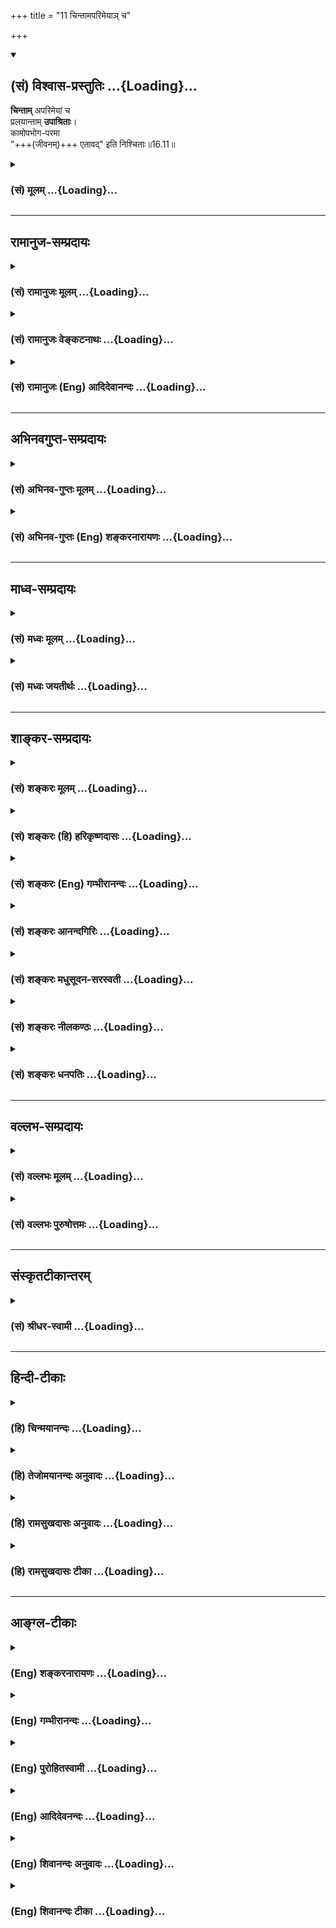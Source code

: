 +++
title = "11 चिन्तामपरिमेयाञ् च"

+++
<div class="js_include" newlevelforh1="2" title="(सं) विश्वास-प्रस्तुतिः" unfilled url="/mahAbhAratam/shlokashaH/06-bhIShma-parva/03-bhagavad-gItA-parva/saMskRtam/vishvAsa-prastutiH/16_daivAsura-sampad-vib/11_chintAmaparimeyA~.md">
<details open><summary><h2>(सं) विश्वास-प्रस्तुतिः ...{Loading}...</h2></summary>

**चिन्ताम्** अपरिमेयां च  
प्रलयान्ताम् **उपाश्रिताः**।  
कामोपभोग-परमा  
"+++(जीवनम्)+++ एतावद्" इति निश्चिताः॥16.11॥
</details>
</div>
<div class="js_include collapsed" newlevelforh1="3" title="(सं) मूलम्" unfilled url="/mahAbhAratam/shlokashaH/06-bhIShma-parva/03-bhagavad-gItA-parva/saMskRtam/mUlam/16_daivAsura-sampad-vib/11_chintAmaparimeyA~.md">
<details><summary><h3>(सं) मूलम् ...{Loading}...</h3></summary>

चिन्तामपरिमेयां च प्रलयान्तामुपाश्रिताः।  
कामोपभोगपरमा एतावदिति निश्चिताः।।16.11।।
</details>
</div>


_________________
## रामानुज-सम्प्रदायः
<div class="js_include collapsed" newlevelforh1="3" title="(सं) रामानुजः मूलम्" unfilled url="/mahAbhAratam/shlokashaH/06-bhIShma-parva/03-bhagavad-gItA-parva/saMskRtam/rAmAnujaH/mUlam/16_daivAsura-sampad-vib/11_chintAmaparimeyA~.md">
<details><summary><h3>(सं) रामानुजः मूलम् ...{Loading}...</h3></summary>

।।16.11।। अद्य श्वो वा मुमूर्षवः **चिन्ताम् अपरिमेयां च** अपरिच्छेद्यां
**प्रलयान्तां** प्राकृतप्रलयावधिकालसाध्यविषयाम् **उपाश्रिताः।** तथा
**कामोपभोगपरमाः** कामोपभोग एव परमपुरुषार्थः; इति मन्वानाः। **एतावद् इति
निश्चिताः;** इतः अधिकः पुरुषार्थो न विद्यते इति संजातनिश्चयाः।

</details>
</div>
<div class="js_include collapsed" newlevelforh1="3" title="(सं) रामानुजः वेङ्कटनाथः" unfilled url="/mahAbhAratam/shlokashaH/06-bhIShma-parva/03-bhagavad-gItA-parva/saMskRtam/rAmAnujaH/venkaTanAthaH/16_daivAsura-sampad-vib/11_chintAmaparimeyA~.md">
<details><summary><h3>(सं) रामानुजः वेङ्कटनाथः ...{Loading}...</h3></summary>

  
  
।।16.11।। एवं प्रवर्तकानामुपर्युपरिमनोविकारादय उच्यन्ते --
चिन्तामपरिमेयामित्यादिभिः। अशक्यविषयवृथाप्रयासव्यञ्जनायाऽऽहअद्य श्वो
वेति। अपरिमेयाम् इत्यसङ्ख्येयविषयत्वेनानन्तशाखत्वं विवक्षितमित्याह --
अपरिच्छेद्यामिति। प्रलयान्ताम् इत्यत्र शरीरपातावधिकत्वोक्तिर्मन्दा
अनन्तकालसाध्यमल्पकालेन सिसाधयिषन्तीति तु व्यामोहातिशयख्यापनेन
सप्रयोजनमिदम् प्रलयशब्दश्च प्रसिद्धतमविषय उचितः चिन्तयितॄणां
पुरुषाणामाप्रलयस्थायित्वाभावाच्चिन्तायाः स्वरूपेण प्रलयान्तत्वं
चायुक्तमित्यभिप्रायेणाऽऽहप्राकृतप्रलयावधिकालसाध्यविषयामिति। असङ्ख्येयेषु
चिन्ताविषयेष्वेकैकोऽपि दुस्साध्य इति भावः। प्रयोजनतयाऽभिमतेषु कामोपभोग
एव परमो येषां तेऽत्र कामोपभोगपरमाः तदाहकामोपभोग एवेति।
स्वर्गापवर्गप्रतिषेधार्थ एतावच्छब्द इत्याह -- इतोऽधिक इति। सञ्जातनिश्चया
इति। अत्र निश्चितशब्देभुक्ता ब्राह्मणाः इतिवत्कर्तरि क्त इति भावः।  
  

</details>
</div>
<div class="js_include collapsed" newlevelforh1="3" title="(सं) रामानुजः (Eng) आदिदेवानन्दः" unfilled url="/mahAbhAratam/shlokashaH/06-bhIShma-parva/03-bhagavad-gItA-parva/saMskRtam/rAmAnujaH/english/AdidevAnandaH/16_daivAsura-sampad-vib/11_chintAmaparimeyA~.md">
<details><summary><h3>(सं) रामानुजः (Eng) आदिदेवानन्दः ...{Loading}...</h3></summary>

16.11 Those who are sure to die today or tomorrow 'obsess themselves with cares' in regard to objects the attainment of which is not possible even by the time of death. Likewise, they look upon 'enjoyment of desires' as their highest aim, viz., they regard the satisfaction of sensual enjoyments as the highest aim of human life. They are convinced that this is all, viz., they are assured that there is no value in human life greater than this.

</details>
</div>


_________________
## अभिनवगुप्त-सम्प्रदायः
<div class="js_include collapsed" newlevelforh1="3" title="(सं) अभिनव-गुप्तः मूलम्" unfilled url="/mahAbhAratam/shlokashaH/06-bhIShma-parva/03-bhagavad-gItA-parva/saMskRtam/abhinava-guptaH/mUlam/16_daivAsura-sampad-vib/11_chintAmaparimeyA~.md">
<details><summary><h3>(सं) अभिनव-गुप्तः मूलम् ...{Loading}...</h3></summary>

।।16.9 -- 16.12।। एतामित्यादि अर्थसंचयानित्यन्तम्। चिन्ता तेषां
प्रलयान्ता अवरितं (ता) संसृतिप्रलयाव्युपरमात्। एतावदितिकामोपभोग एव परं
(परमं) कृत्यम् \[एषाम्\] तन्नाशाच्च परं क्रोधः। अत एवाह कामक्रोधपरायणाः
इति।

</details>
</div>
<div class="js_include collapsed" newlevelforh1="3" title="(सं) अभिनव-गुप्तः (Eng) शङ्करनारायणः" unfilled url="/mahAbhAratam/shlokashaH/06-bhIShma-parva/03-bhagavad-gItA-parva/saMskRtam/abhinava-guptaH/english/shankaranArAyaNaH/16_daivAsura-sampad-vib/11_chintAmaparimeyA~.md">
<details><summary><h3>(सं) अभिनव-गुप्तः (Eng) शङ्करनारायणः ...{Loading}...</h3></summary>

16.11 See Coment under 16.12

</details>
</div>


_________________
## माध्व-सम्प्रदायः
<div class="js_include collapsed" newlevelforh1="3" title="(सं) मध्वः मूलम्" unfilled url="/mahAbhAratam/shlokashaH/06-bhIShma-parva/03-bhagavad-gItA-parva/saMskRtam/madhvaH/mUlam/16_daivAsura-sampad-vib/11_chintAmaparimeyA~.md">
<details><summary><h3>(सं) मध्वः मूलम् ...{Loading}...</h3></summary>

।।16.11।। Sri Madhvacharya did not comment on this sloka.,

</details>
</div>
<div class="js_include collapsed" newlevelforh1="3" title="(सं) मध्वः जयतीर्थः" unfilled url="/mahAbhAratam/shlokashaH/06-bhIShma-parva/03-bhagavad-gItA-parva/saMskRtam/madhvaH/jayatIrthaH/16_daivAsura-sampad-vib/11_chintAmaparimeyA~.md">
<details><summary><h3>(सं) मध्वः जयतीर्थः ...{Loading}...</h3></summary>

।।16.11।। Sri Jayatirtha did not comment on this sloka.  
  

</details>
</div>


_________________
## शाङ्कर-सम्प्रदायः
<div class="js_include collapsed" newlevelforh1="3" title="(सं) शङ्करः मूलम्" unfilled url="/mahAbhAratam/shlokashaH/06-bhIShma-parva/03-bhagavad-gItA-parva/saMskRtam/shankaraH/mUlam/16_daivAsura-sampad-vib/11_chintAmaparimeyA~.md">
<details><summary><h3>(सं) शङ्करः मूलम् ...{Loading}...</h3></summary>

।।16.11।। --,**चिन्ताम् अपरिमेयां च;** न परिमातुं शक्यते यस्याः
चिन्तायाः इयत्ता सा अपरिमेया; ताम् अपरिमेयाम्; **प्रलयान्तां**
मरणान्ताम् **उपाश्रिताः;** सदा चिन्तापराः इत्यर्थः। **कामोपभोगपरमाः;**
काम्यन्ते इति कामाः विषयाः शब्दादयः तदुपभोगपरमाः अयमेव परमः पुरुषार्थः
यः कामोपभोगः इत्येवं निश्चितात्मानः; **एतावत् इति निश्चिताः**।।

</details>
</div>
<div class="js_include collapsed" newlevelforh1="3" title="(सं) शङ्करः (हि) हरिकृष्णदासः" unfilled url="/mahAbhAratam/shlokashaH/06-bhIShma-parva/03-bhagavad-gItA-parva/saMskRtam/shankaraH/hindI/harikRShNadAsaH/16_daivAsura-sampad-vib/11_chintAmaparimeyA~.md">
<details><summary><h3>(सं) शङ्करः (हि) हरिकृष्णदासः ...{Loading}...</h3></summary>

।।16.11।। तथा --, जिसकी इयत्ता न जानी जा सके; ऐसी अपरिमेय -- अपार;
प्रलयतक -- मरणपर्यन्त रहनेवाली चिन्ताके आश्रित हुए; अर्थात् सदा
चिन्ताग्रस्त हुए; तथा कामोपभोगके परायण -- जिनकी कामना की जाय वे शब्दादि
विषय काम हैं; उनके उपभोगमें तत्पर हुए -- तथा विषयोंका उपभोग करना; बस यही
परम पुरुषार्थ है; ऐसा निश्चय रखनेवाले।

</details>
</div>
<div class="js_include collapsed" newlevelforh1="3" title="(सं) शङ्करः (Eng) गम्भीरानन्दः" unfilled url="/mahAbhAratam/shlokashaH/06-bhIShma-parva/03-bhagavad-gItA-parva/saMskRtam/shankaraH/english/gambhIrAnandaH/16_daivAsura-sampad-vib/11_chintAmaparimeyA~.md">
<details><summary><h3>(सं) शङ्करः (Eng) गम्भीरानन्दः ...{Loading}...</h3></summary>

16.11 Upasritah, beset with; aparimeyam, innumerable; cintam,
cares-worries that defy estimation of their limits!, i.e., constantly
burdened with cares; pralayantam, which end (only) with death;
kama-upabhoga-paramah, holding that the enjoyment of desirable objects
is the highest goal-kama is derived in the sense of 'that which is
desired for', viz sound etc.; considered their enjoyment to be the
highest; having their minds convinced thus that this alone, viz the
enjoyment of desirable objects, is the highest human goal; niscitah,
feeling sure; iti, that; etavat, this is all-

</details>
</div>
<div class="js_include collapsed" newlevelforh1="3" title="(सं) शङ्करः आनन्दगिरिः" unfilled url="/mahAbhAratam/shlokashaH/06-bhIShma-parva/03-bhagavad-gItA-parva/saMskRtam/shankaraH/AnandagiriH/16_daivAsura-sampad-vib/11_chintAmaparimeyA~.md">
<details><summary><h3>(सं) शङ्करः आनन्दगिरिः ...{Loading}...</h3></summary>

।।16.11।। तानेव विधान्तरेण विशिनष्टि -- **किञ्चेति।**
चिन्तामात्मीययोगक्षेमोपायालोचनात्मिकामपरिमेयविषयत्वात्परिमातुमशक्यामाश्रिता
इति संबन्धः। एष कामोपभोगः परमयनं सुखस्येत्येतावत्पारत्रिकं नु नास्ति
सुखमिति निश्चयवन्त इत्याह -- **एतावदितीति।**

</details>
</div>
<div class="js_include collapsed" newlevelforh1="3" title="(सं) शङ्करः मधुसूदन-सरस्वती" unfilled url="/mahAbhAratam/shlokashaH/06-bhIShma-parva/03-bhagavad-gItA-parva/saMskRtam/shankaraH/madhusUdana-sarasvatI/16_daivAsura-sampad-vib/11_chintAmaparimeyA~.md">
<details><summary><h3>(सं) शङ्करः मधुसूदन-सरस्वती ...{Loading}...</h3></summary>

।।16.11।। तानेव पुनर्विशिनष्टि -- चिन्तामिति।
चिन्तामात्मीययोगक्षेमोपायालोचनात्मिकामपरिमेयामपरिमेयविषयत्वात्परिमातुमशक्यां
प्रलयो मरणमेवान्तो यस्यास्तां प्रलयान्ताम्। यावज्जीवमनुवर्तमानामिति
यावत्। न केवलमशुचिव्रताः प्रवर्तन्ते किंत्वेतादृशीं चिन्तां चोपाश्रिता
इति समुच्चयार्थश्चकारः। सदानन्तचिन्तापरा अपि न
कदाचित्पारलौकिकचिन्तायुताः किंतु कामोपभोगपरमाः काम्यन्त इति कामा दृष्टाः
शब्दादयो विषयास्तदुपभोग एव परमः पुरुषार्थो न धर्मादिर्येषां ते,तथा।
पारलौकिकमुत्तमं सुखं कुतो न कामयन्ते तत्राह -- एतावदिति। एतावद्दृष्टमेव
सुखं नान्यदेतच्छरीरवियोगे भोग्यं सुखमस्त्येतत्कायातिरिक्तस्य
भोक्तुरभावादिति निश्चिता एवं निश्चयवन्तः। तथाच बार्हस्पत्यं
सूत्रंचैतन्यविशिष्टः कामः पुरुषः; काम एवैकः पुरुषार्थः इति च।

</details>
</div>
<div class="js_include collapsed" newlevelforh1="3" title="(सं) शङ्करः नीलकण्ठः" unfilled url="/mahAbhAratam/shlokashaH/06-bhIShma-parva/03-bhagavad-gItA-parva/saMskRtam/shankaraH/nIlakaNThaH/16_daivAsura-sampad-vib/11_chintAmaparimeyA~.md">
<details><summary><h3>(सं) शङ्करः नीलकण्ठः ...{Loading}...</h3></summary>

।।16.11।। चिन्तां योगक्षेमविषयाम्। प्रलयान्तां मरणावधिम्। एतावत् देह
एवात्मा कामभोग एव पुरुषार्थ इतोऽन्यन्नास्ति इति निश्चिताः निश्चयवन्तः।
तथा च बार्हस्पत्यं सूत्रंचैतन्यविशिष्टः कामः पुरुषः। काम एवैकः
पुरुषार्थः इति च।

</details>
</div>
<div class="js_include collapsed" newlevelforh1="3" title="(सं) शङ्करः धनपतिः" unfilled url="/mahAbhAratam/shlokashaH/06-bhIShma-parva/03-bhagavad-gItA-parva/saMskRtam/shankaraH/dhanapatiH/16_daivAsura-sampad-vib/11_chintAmaparimeyA~.md">
<details><summary><h3>(सं) शङ्करः धनपतिः ...{Loading}...</h3></summary>

।।16.11।। आसुरानेव विधान्तरेण पुनर्विशिनष्टि। चिन्तां
योगक्षेमोपायालोचनात्मिकामपरिमेयविषयत्वात् यस्याश्चिन्ताया इयत्ता न
परिमातुं शक्यते सा परिमातुमशक्या तां प्रलयान्तां मरणपर्यन्तामुपाश्रिताः।
सदाचिन्तापरा इत्यर्थः। काम्यन्त इति कामाः शब्दादयस्तदुपभोगः
परमपुरुषार्थो येषामयमेव परमः पुरुषार्थो यः कामोपभोगः पारत्रिकं तु सुखं
नास्तयेवेत्येवं निश्चितात्मानः एतत्कायातिरिक्तस्य भोक्तुरभावात्। तथाच
बार्हस्पत्ये सूत्रेचैतन्यविशिष्टः कामः पुरुषः; काम एवैकः पुरुषार्थः इति
च।

</details>
</div>


_________________
## वल्लभ-सम्प्रदायः
<div class="js_include collapsed" newlevelforh1="3" title="(सं) वल्लभः मूलम्" unfilled url="/mahAbhAratam/shlokashaH/06-bhIShma-parva/03-bhagavad-gItA-parva/saMskRtam/vallabhaH/mUlam/16_daivAsura-sampad-vib/11_chintAmaparimeyA~.md">
<details><summary><h3>(सं) वल्लभः मूलम् ...{Loading}...</h3></summary>

।।16.11।। चिन्तामिति। एतावदिति। कामोपभोग एव फलमिति निश्चिताः।

</details>
</div>
<div class="js_include collapsed" newlevelforh1="3" title="(सं) वल्लभः पुरुषोत्तमः" unfilled url="/mahAbhAratam/shlokashaH/06-bhIShma-parva/03-bhagavad-gItA-parva/saMskRtam/vallabhaH/puruShottamaH/16_daivAsura-sampad-vib/11_chintAmaparimeyA~.md">
<details><summary><h3>(सं) वल्लभः पुरुषोत्तमः ...{Loading}...</h3></summary>

  
  
।।16.11।। किञ्च -- चिन्तामिति। अपरिमेयां परिमातुमशक्यां प्रलयान्तां
मरणान्तां चिन्तामुपाश्रिताः; अहर्निशं चिन्तापरा इत्यर्थः। कामोपभोग एव
परमः फलरूपो येषां; एतावत्पुरुषार्थकामोपभोग एवेति निश्चिताः
कृतनिश्चयाः।  
  

</details>
</div>


_________________
## संस्कृतटीकान्तरम्
<div class="js_include collapsed" newlevelforh1="3" title="(सं) श्रीधर-स्वामी" unfilled url="/mahAbhAratam/shlokashaH/06-bhIShma-parva/03-bhagavad-gItA-parva/saMskRtam/shrIdhara-svAmI/16_daivAsura-sampad-vib/11_chintAmaparimeyA~.md">
<details><summary><h3>(सं) श्रीधर-स्वामी ...{Loading}...</h3></summary>

।।16.11।। किंच **-- चिन्तामिति।** प्रलयो मरणमेवान्तो यस्यास्ताम्।
अपरिमेयां परिमातुमशक्यां चिन्तामाश्रिताः। नित्यचिन्तापरायणा इत्यर्थः।
कामोपभोग एव परमो येषां ते; एतावदिति कामोपभोग एव परमः पुरुषार्थो
नान्यदस्तीति कृतनिश्चयाः; अर्थसंचयानीहन्त इत्युत्तरेणान्वयः। तथाच
बार्हस्पत्यं सूत्रम् -- काम एवैकः पुरुषार्थः इति;चैतन्यविशिष्टः कामः
पुरुषः इति च।

</details>
</div>


_________________
## हिन्दी-टीकाः
<div class="js_include collapsed" newlevelforh1="3" title="(हि) चिन्मयानन्दः" unfilled url="/mahAbhAratam/shlokashaH/06-bhIShma-parva/03-bhagavad-gItA-parva/hindI/chinmayAnandaH/16_daivAsura-sampad-vib/11_chintAmaparimeyA~.md">
<details><summary><h3>(हि) चिन्मयानन्दः ...{Loading}...</h3></summary>

।।16.11।। चिन्ता और व्याकुलता से ग्रस्त ये हतोत्साहित लोग अपने निरर्थक
उद्यमों के जीवन को दुख के गलियारे से खींचते हुए मृत्यु के आंगन में ले
आते हैं। सामान्य जीवन में; ये चिन्ताएं शान्ति और आनन्द के दुर्ग पर टूट
पड़ती हैं और विशेष रूप से तब; जब शक्तिशाली कामनाओं ने मनुष्य को जीतकर
अपने वश में कर लिया होता है। अपनी इष्ट वस्तुओं को प्राप्त करने (योग) के
लिए परिश्रम और संघर्ष तथा प्राप्त की गयी वस्तुओं के रक्षण (क्षेम) की
व्याकुलता; यही मनुष्य जीवन की चिन्ताएं होती हैं। जीवन पर्यन्त की कालावधि
केवल इन्हीं चिन्ताओं में अपव्यय करना और अन्त में; यही पाना कि हम उसमें
कितने दयनीय रूप से विफल हुए हैं; वास्तव में एक बड़ी त्रासदी
है। कामोपभोगपरमा सत्कार्य के क्षेत्र में हो या दुष्कृत्य के क्षेत्र में;
मनुष्य को निरन्तर कार्यरत रहने के लिए किसी दर्शन (जीवन विषयक दृष्टिकोण)
की आवश्यकता होती है; जिसके बिना उसके प्रयत्न असंबद्ध; हीनस्तर के और
निरर्थक होते हैं। आसुरी स्वभाव के लोगों का जीवनदर्शन निरपवादरूप से
सर्वत्र एक समान ही होता है। इस श्लोक में चार्वाक मत (नास्तिक दर्शन) को
इंगित किया गया है। इस मत के अनुसार काम ही मनुष्य जीवन का परम पुरषार्थ
है; अन्य धर्म या मोक्ष कुछ नहीं। इतना ही है सामान्यत; ये भौतिकतावादी
मूर्ख नहीं होते; परन्तु वे अत्यन्त स्थूल बुद्धि और सतही दृष्टि से विचार
करते हैं। वे यह अनुभव करते हैं कि केवल विषय भोग का जीवन दुखपूर्ण होता
है; और इसमें क्षुद्र लाभ के लिये मनुष्य को अत्यधिक मूल्य चुकाना पड़ता
है। फिर भी; वे अपनी अनियंत्रित कामवासना को ही तृप्त करने में रत और
व्यस्त रहते हैं। उनसे यदि इस विषय में प्रश्न पूछा जाये; तो उनका उत्तर
होगा कि यह संघर्ष ही जीवन है। वह सुख और शान्तिमय जीवन को जानते ही नहीं
है। वे प्राय निराशावादी होते हैं और नैतिक दृष्टि से जीवन विषयक गंभीर
विचार करने से कतराते हैं। फलत उनमें आत्महत्या और नर हत्या की
प्रवृत्तियाँ भी देखी जा सकती हैं। उनकी धारणा यह होती है कि चिन्ता और दुख
से ही जीवन की रचना हुई है। जीवन के सतही असामञ्जस्य और विषमताओं के पीछे
जो सामञ्जस्य और लय है; उसे वह पहचान नहीं पाते। भविष्य में कोई आशा की
किरण न देखकर उनका हृदय कटुता से भर जाता है और फिर उनका जीवन मात्र
प्रतिशोधपूर्ण हो जाता है। निष्फल परिश्रम में वे अपनी शक्तियों का अपव्यय
करते हैं और अन्त में थके; हारे और निराश होकर दयनीय मृत्यु को प्राप्त
होते हैं। उपर्युक्त जीवन दर्शन की अभिव्यक्ति को अगले श्लोक में बताते हुये
भगवान् कहते हैं

</details>
</div>
<div class="js_include collapsed" newlevelforh1="3" title="(हि) तेजोमयानन्दः अनुवादः" unfilled url="/mahAbhAratam/shlokashaH/06-bhIShma-parva/03-bhagavad-gItA-parva/hindI/tejomayAnandaH/anuvAdaH/16_daivAsura-sampad-vib/11_chintAmaparimeyA~.md">
<details><summary><h3>(हि) तेजोमयानन्दः अनुवादः ...{Loading}...</h3></summary>

।।16.11।। मरणपर्यन्त रहने वाली अपरिमित चिन्ताओं से ग्रस्त और विषयोपभोग
को ही परम लक्ष्य मानने वाले ये आसुरी लोग इस निश्चित मत के होते हैं कि
"इतना ही (सत्य, आनन्द) है"।।

</details>
</div>
<div class="js_include collapsed" newlevelforh1="3" title="(हि) रामसुखदासः अनुवादः" unfilled url="/mahAbhAratam/shlokashaH/06-bhIShma-parva/03-bhagavad-gItA-parva/hindI/rAmasukhadAsaH/anuvAdaH/16_daivAsura-sampad-vib/11_chintAmaparimeyA~.md">
<details><summary><h3>(हि) रामसुखदासः अनुवादः ...{Loading}...</h3></summary>

।।16.11।। वे मृत्युपर्यन्त रहनेवाली अपार चिन्ताओंका आश्रय लेनेवाले,
पदार्थोंका संग्रह और उनका भोग करनेमें ही लगे रहनेवाले और 'जो कुछ है, वह
इतना ही है' -- ऐसा निश्चय करनेवाले होते हैं।

</details>
</div>
<div class="js_include collapsed" newlevelforh1="3" title="(हि) रामसुखदासः टीका" unfilled url="/mahAbhAratam/shlokashaH/06-bhIShma-parva/03-bhagavad-gItA-parva/hindI/rAmasukhadAsaH/TIkA/16_daivAsura-sampad-vib/11_chintAmaparimeyA~.md">
<details><summary><h3>(हि) रामसुखदासः टीका ...{Loading}...</h3></summary>

।।16.11।।***व्याख्या --***  **चिन्तामपरिमेयां च प्रलयान्तामुपाश्रिताः
--** आसुरीसम्पदावाले मनुष्योंमें ऐसी चिन्ताएँ रहती हैं; जिनका कोई मापतौल
नहीं है। जबतक प्रलय अर्थात् मौत नहीं आती; तबतक उनकी चिन्ताएँ मिटती नहीं।
ऐसी प्रलयतक रहनेवाली चिन्ताओंका फल भी प्रलयहीप्रलय अर्थात् बारबार मरना
ही होता है। चिन्ताके दो विषय होते हैं -- एक पारमार्थिक और दूसरा सांसारिक।
मेरा कल्याण; मेरा उद्धार कैसे हो परब्रह्म परमात्माका निश्चय कैसे हो
**(चिन्ता परब्रह्मविनिश्चयाय)** इस प्रकार जिनको पारमार्थिक चिन्ता होती
है; वे श्रेष्ठ हैं। परन्तु आसुरीसम्पदावालोंको ऐसी चिन्ता नहीं होती। वे
तो इससे विपरीत सांसारिक चिन्ताओंके आश्रित रहते हैं कि हम कैसे जीयेंगे
अपना जीवननिर्वाह कैसे करेंगे हमारे बिना बड़ेबूढ़े किसके आश्रित जीयेंगे
हमारा मान; आदर; प्रतिष्ठा; इज्जत; प्रसिद्धि; नाम आदि कैसे बने रहेंगे
मरनेके बाद हमारे बालबच्चोंकी क्या दशा होगी मर जायँगे तो धनसम्पत्ति;
जमीनजायदादका क्या होगा धनके बिना हमारा काम कैसे चलेगा धनके बिना मकानकी
मरम्मत कैसे होगी आदिआदि। मनुष्य व्यर्थमें ही चिन्ता करता है। निर्वाह तो
होता रहेगा। निर्वाहकी चीजें तो बाकी रहेंगी और उनके रहते हुए ही मरेंगे।
अपने पास एक लंगोटी रखनेवाले विरक्तसेविरक्तकी भी फटी लंगोटी और फूटी
तूम्बी बाकी बचती है और मरता है पहले। ऐसे ही सभी व्यक्ति वस्तु आदिके रहते
हुए ही मरते हैं। यह नियम नहीं है कि,धन पासमें होनेसे आदमी मरता न हो। धन
पासमें रहतेरहते ही मनुष्य मर जाता है और धन पड़ा रहता है; काममें नहीं
आता। एक बहुत बड़ा धनी आदमी था। उसने तिजोरीकी तरह लोहेका एक मजबूत मकान बना
रखा था; जिसमें बहुत रत्न रखे हुए थे। उस मकानका दरवाजा ऐसा बना हुआ था; जो
बंद होनेपर चाबीके बिना खुलता नहीं था। एक बार वह धनी आदमी बाहर चाबी
छोड़कर उस मकानके भीतर चला गया और उसने भूलसे दरवाजा बंद कर लिया। अब
चाबीके बिना दरवाना न खुलनेसे अन्न; जल; हवाके अभावमें मरते हुए उसने लिखा
कि इतनी धनसम्पत्ति आज मेरे पास रहते हुए भी मैं मर रहा हूँ क्योंकि मुझे
भीतर अन्नजल नहीं मिल रहा है; हवा नहीं मिल रही है ऐसे ही खाद्य पदार्थोंके
रहनेसे नहीं मरेगा; यह भी नियम नहीं है। भोगोंके पासमें होते हुए भी ऐसे ही
मरेगा। जैसे पेट आदिमें रोग लग जानेपर वैद्यडाक्टर उसको (अन्न पासमें रहते
हुए भी) अन्न खाने नहीं देते; ऐसे ही मरना हो; तो पदार्थोंके रहते हुए भी
मनुष्य मर जाता है।  
  
जो अपने पास एक कौड़ीका भी संग्रह नहीं करते; ऐसे विरक्त संतोंको भी
प्रारब्धके अनुसार आवश्यकतासे अधिक चीजें मिल जाती हैं। अतः जीवननिर्वाह
चीजोंके अधीन नहीं है **(टिप्पणी प₀ 818)**। परन्तु इस तत्त्वको आसुरी
प्रकृतिवाले मनुष्य नहीं समझ सकते। वे तो यही समझते हैं कि हम चिन्ता करते
हैं; कामना करते हैं; विचार करते हैं; उद्योग करते हैं; तभी चीजें मिलती
हैं। यदि ऐसा न करें; तो भूखों मरना पड़े **कामोपभोगपरमाः --** जो मनुष्य
धनादि पदार्थोंका उपभोग करनेके परायण हैं; उनकी तो हरदम यही इच्छा रहती है
कि सुखसामग्रीका खूब संग्रह कर लें और भोग भोग लें। उनको तो भोगोंके लिये
धन चाहिये संसारमें बड़ा बननेके लिये धन चाहिये; सुखआराम; स्वादशौकीनी
आदिके लिये धन चाहिये। तात्पर्य है कि उनके लिये भोगोंसे बढ़कर कुछ नहीं
है।  
  
**एतावदिति निश्चिताः --** उनका यह निश्चय होता है कि सुख भोगना और संग्रह
करना -- इसके सिवाय और कुछ नहीं है **(टिप्पणी प₀ 819.1)**। इस संसारमें जो
कुछ है; यही है। अतः उनकी दृष्टिमें परलोक एक ढकोसला है। उनकी मान्यता रहती
है कि मरनेके बाद कहीं आनाजाना नहीं होता। बस; यहाँ शरीरके रहते हुए जितना
सुख भोग लें; वही ठीक है क्योंकि मरनेपर तो शरीर यहीं बिखर जायगा
**(टिप्पणी प₀ 819.2)**। शरीर स्थिर रहनेवाला है नहीं; आदिआदि भोगोंके
निश्चयके सामने वे पापपुण्य; पुनर्जन्म आदिको भी नहीं मानते।

</details>
</div>


_________________
## आङ्ग्ल-टीकाः
<div class="js_include collapsed" newlevelforh1="3" title="(Eng) शङ्करनारायणः" unfilled url="/mahAbhAratam/shlokashaH/06-bhIShma-parva/03-bhagavad-gItA-parva/english/shankaranArAyaNaH/16_daivAsura-sampad-vib/11_chintAmaparimeyA~.md">
<details><summary><h3>(Eng) शङ्करनारायणः ...{Loading}...</h3></summary>

16.11. Adhering to their anxiety that is ultimited and may end only at the time of dissolution; viewing the gratification of their desires alone as their highest goal; ascertaining that this much alone exists;

</details>
</div>
<div class="js_include collapsed" newlevelforh1="3" title="(Eng) गम्भीरानन्दः" unfilled url="/mahAbhAratam/shlokashaH/06-bhIShma-parva/03-bhagavad-gItA-parva/english/gambhIrAnandaH/16_daivAsura-sampad-vib/11_chintAmaparimeyA~.md">
<details><summary><h3>(Eng) गम्भीरानन्दः ...{Loading}...</h3></summary>

16.11 Beset with innumerable cares which end (only) with death, holding that the enjoyment of desirable objects is the highest goal, feeling
sure that this is all.

</details>
</div>
<div class="js_include collapsed" newlevelforh1="3" title="(Eng) पुरोहितस्वामी" unfilled url="/mahAbhAratam/shlokashaH/06-bhIShma-parva/03-bhagavad-gItA-parva/english/purohitasvAmI/16_daivAsura-sampad-vib/11_chintAmaparimeyA~.md">
<details><summary><h3>(Eng) पुरोहितस्वामी ...{Loading}...</h3></summary>

16.11 Poring anxiously over evil resolutions, which only end in death;
seeking only the gratification of desire as the highest goal; seeing nothing beyond;

</details>
</div>
<div class="js_include collapsed" newlevelforh1="3" title="(Eng) आदिदेवनन्दः" unfilled url="/mahAbhAratam/shlokashaH/06-bhIShma-parva/03-bhagavad-gItA-parva/english/AdidevanandaH/16_daivAsura-sampad-vib/11_chintAmaparimeyA~.md">
<details><summary><h3>(Eng) आदिदेवनन्दः ...{Loading}...</h3></summary>

16.11 Obsessed by unlimited cares which end with dissolution, looking upon enjoyment of desires as their highest aim, and convinced that this is all;

</details>
</div>
<div class="js_include collapsed" newlevelforh1="3" title="(Eng) शिवानन्दः अनुवादः" unfilled url="/mahAbhAratam/shlokashaH/06-bhIShma-parva/03-bhagavad-gItA-parva/english/shivAnandaH/anuvAdaH/16_daivAsura-sampad-vib/11_chintAmaparimeyA~.md">
<details><summary><h3>(Eng) शिवानन्दः अनुवादः ...{Loading}...</h3></summary>

16.11 Giving themselves over to immeasurable cares ending only with death, regarding gratification of lust as their highest aim, and feeling sure that that is all.

</details>
</div>
<div class="js_include collapsed" newlevelforh1="3" title="(Eng) शिवानन्दः टीका" unfilled url="/mahAbhAratam/shlokashaH/06-bhIShma-parva/03-bhagavad-gItA-parva/english/shivAnandaH/TIkA/16_daivAsura-sampad-vib/11_chintAmaparimeyA~.md">
<details><summary><h3>(Eng) शिवानन्दः टीका ...{Loading}...</h3></summary>

16.11 चिन्ताम् cares; अपरिमेयाम् immeasurable; च and; प्रलयान्तम् ending only with death; उपाश्रिताः refuged in; कामोपभोगपरमाः regarding gratification of lust as their highest aim; एतावत् that is all; इति
thus; निश्चिताः feeling sure.Commentary They are beset with immense cares; worries and anxieties and their minds are engrossed in aciring and preserving the countless sensual objects. They have got the strong conviction that the sensual enjoyment is the highest end of a man. They are steeped in enjoying the objects of the senses. They firmly believe that that is everything. They believe that sensual enjoyment is the supreme source of happiness and there is no such thing as eternal bliss of the soul or transcendental bliss of the Self. They have no belief in the happiness in another world (or plane) or in the perennial bliss which is independent of sensual objects; which is beyond the reach of the senses. They have a dull and gross intellect; and so they cannot grasp the subtle higher truth. Sensual enjoyment is the greatest object of attainment for them.

</details>
</div>
